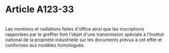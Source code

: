 # Article A123-33

<p><br/>Les mentions et radiations faites d'office ainsi que les inscriptions rapportées par le greffier font l'objet d'une transmission spéciale à l'Institut national de la propriété industrielle sur les documents prévus à cet effet et conformes aux modèles homologués.</p>